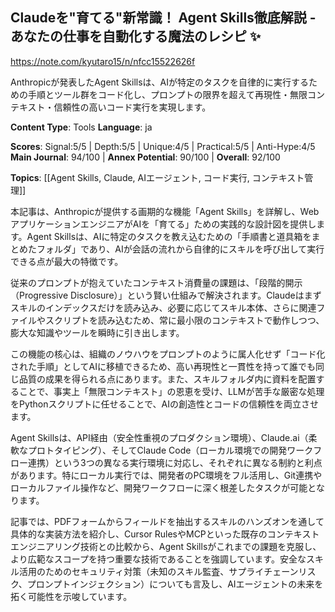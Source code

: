 ## Claudeを"育てる"新常識！ Agent Skills徹底解説 - あなたの仕事を自動化する魔法のレシピ ✨

https://note.com/kyutaro15/n/nfcc15522626f

Anthropicが発表したAgent Skillsは、AIが特定のタスクを自律的に実行するための手順とツール群をコード化し、プロンプトの限界を超えて再現性・無限コンテキスト・信頼性の高いコード実行を実現します。

**Content Type**: Tools
**Language**: ja

**Scores**: Signal:5/5 | Depth:5/5 | Unique:4/5 | Practical:5/5 | Anti-Hype:4/5
**Main Journal**: 94/100 | **Annex Potential**: 90/100 | **Overall**: 92/100

**Topics**: [[Agent Skills, Claude, AIエージェント, コード実行, コンテキスト管理]]

本記事は、Anthropicが提供する画期的な機能「Agent Skills」を詳解し、WebアプリケーションエンジニアがAIを「育てる」ための実践的な設計図を提供します。Agent Skillsは、AIに特定のタスクを教え込むための「手順書と道具箱をまとめたフォルダ」であり、AIが会話の流れから自律的にスキルを呼び出して実行できる点が最大の特徴です。

従来のプロンプトが抱えていたコンテキスト消費量の課題は、「段階的開示（Progressive Disclosure）」という賢い仕組みで解決されます。Claudeはまずスキルのインデックスだけを読み込み、必要に応じてスキル本体、さらに関連ファイルやスクリプトを読み込むため、常に最小限のコンテキストで動作しつつ、膨大な知識やツールを瞬時に引き出します。

この機能の核心は、組織のノウハウをプロンプトのように属人化せず「コード化された手順」としてAIに移植できるため、高い再現性と一貫性を持って誰でも同じ品質の成果を得られる点にあります。また、スキルフォルダ内に資料を配置することで、事実上「無限コンテキスト」の恩恵を受け、LLMが苦手な厳密な処理をPythonスクリプトに任せることで、AIの創造性とコードの信頼性を両立させます。

Agent Skillsは、API経由（安全性重視のプロダクション環境）、Claude.ai（柔軟なプロトタイピング）、そしてClaude Code（ローカル環境での開発ワークフロー連携）という3つの異なる実行環境に対応し、それぞれに異なる制約と利点があります。特にローカル実行では、開発者のPC環境をフル活用し、Git連携やローカルファイル操作など、開発ワークフローに深く根差したタスクが可能となります。

記事では、PDFフォームからフィールドを抽出するスキルのハンズオンを通して具体的な実装方法を紹介し、Cursor RulesやMCPといった既存のコンテキストエンジニアリング技術との比較から、Agent Skillsがこれまでの課題を克服し、より広範なスコープを持つ重要な技術であることを強調しています。安全なスキル活用のためのセキュリティ対策（未知のスキル監査、サプライチェーンリスク、プロンプトインジェクション）についても言及し、AIエージェントの未来を拓く可能性を示唆しています。